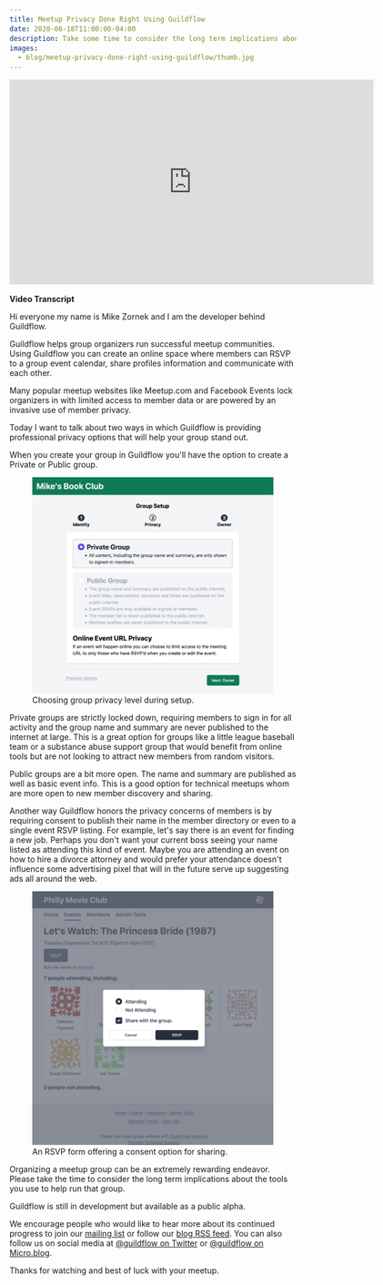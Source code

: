 ```yaml
---
title: Meetup Privacy Done Right Using Guildflow
date: 2020-06-18T11:00:00-04:00
description: Take some time to consider the long term implications about the meetup tools you are using. Learn how Guildflow is raising the bar when it comes to group and member privacy.
images:
  - blog/meetup-privacy-done-right-using-guildflow/thumb.jpg
---
```


<iframe src="https://player.vimeo.com/video/428109564" width="640" height="360" frameborder="0" allow="autoplay; fullscreen" allowfullscreen></iframe>

**Video Transcript**

Hi everyone my name is Mike Zornek and I am the developer behind Guildflow.

Guildflow helps group organizers run successful meetup communities. Using Guildflow you can create an online space where members can RSVP to a group event calendar, share profiles information and communicate with each other.

Many popular meetup websites like Meetup.com and Facebook Events lock organizers in with limited access to member data or are powered by an invasive use of member privacy.

Today I want to talk about two ways in which Guildflow is providing professional privacy options that will help your group stand out.

When you create your group in Guildflow you'll have the option to create a Private or Public group. 

<figure class="mb-4 max-w-md mx-auto">
 <a href="group-privacy.png">
 <img class="shadow-lg border-solid border-2 border-black" src="group-privacy.png" alt="Choosing group privacy level during setup."></a>
 <figcaption class="text-sm italic">Choosing group privacy level during setup.</figcaption>
</figure>

Private groups are strictly locked down, requiring members to sign in for all activity and the group name and summary are never published to the internet at large. This is a great option for groups like a little league baseball team or a substance abuse support group that would benefit from online tools but are not looking to attract new members from random visitors.

Public groups are a bit more open. The name and summary are published as well as basic event info. This is a good option for technical meetups whom are more open to new member discovery and sharing.

Another way Guildflow honors the privacy concerns of members is by requiring consent to publish their name in the member directory or even to a single event RSVP listing. For example, let's say there is an event for finding a new job. Perhaps you don't want your current boss seeing your name listed as attending this kind of event. Maybe you are attending an event on how to hire a divorce attorney and would prefer your attendance doesn't influence some advertising pixel that will in the future serve up suggesting ads all around the web.

<figure class="mb-4 max-w-md mx-auto">
 <a href="rsvp-form.png">
 <img class="shadow-lg border-solid border-2 border-black" src="rsvp-form.png" alt="An RSVP form offering a consent option for sharing."></a>
 <figcaption class="text-sm italic">An RSVP form offering a consent option for sharing.</figcaption>
</figure>

Organizing a meetup group can be an extremely rewarding endeavor. Please take the time to consider the long term implications about the tools you use to help run that group.

Guildflow is still in development but available as a public alpha. 

We encourage people who would like to hear more about its continued progress to join our [mailing list](/newsletter) or follow our [blog RSS feed](#). You can also follow us on social media at [@guildflow on Twitter](https://twitter.com/guildflow) or [@guildflow on Micro.blog](https://micro.blog/guildflow). 

Thanks for watching and best of luck with your meetup.
